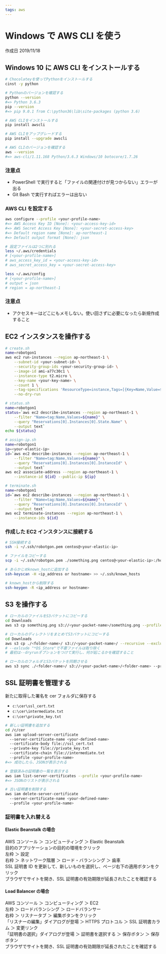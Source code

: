 ```yaml
---
tags: aws
---
```


# Windows で AWS CLI を使う

作成日 2019/11/18

## Windows 10 に AWS CLI をインストールする

```bash
# Chocolateyを使ってPythonをインストールする
cinst -y python

# Pythonのバージョンを確認する
python --version
#=> Python 3.6.3
pip --version
#=> pip 9.0.1 from C:\python36\lib\site-packages (python 3.6)

# AWS CLIをインストールする
pip install awscli

# AWS CLIをアップグレードする
pip install --upgrade awscli

# AWS CLIのバージョンを確認する
aws --version
#=> aws-cli/1.11.168 Python/3.6.3 Windows/10 botocore/1.7.26
```

### 注意点

-   PowerShell で実行すると「ファイルの関連付けが見つからない」エラーが出る
-   Git Bash で実行すればエラーは出ない

### AWS CLI を設定する

```bash
aws configure --profile <your-profile-name>
#=> AWS Access Key ID [None]: <your-access-key-id>
#=> AWS Secret Access Key [None]: <your-secret-access-key>
#=> Default region name [None]: ap-northeast-1
#=> Default output format [None]: json

# 設定ファイルは2つに別れる
less ~/.aws/credentials
# [<your-profile-name>]
# aws_access_key_id = <your-access-key-id>
# aws_secret_access_key = <your-secret-access-key>

less ~/.aws/config
# [<your-profile-name>]
# output = json
# region = ap-northeast-1
```

### 注意点

-   アクセスキーはどこにもメモしない。使い回さずに必要になったら新規作成すること

## EC2 インスタンスを操作する

```bash
# create.sh
name=robotgon1
aws ec2 run-instances --region ap-northeast-1 \
    --subnet-id <your-subnet-id> \
    --security-group-ids <your-security-group-id> \
    --image-id ami-a77c30c1 \
    --instance-type t2.micro \
    --key-name <your-key-name> \
    --count 1 \
    --tag-specifications 'ResourceType=instance,Tags=[{Key=Name,Value=${name}]' \
    --no-dry-run

# status.sh
name=robotgon1
status=`aws ec2 describe-instances --region ap-northeast-1 \
    --filter "Name=tag:Name,Values=${name}" \
    --query "Reservations[0].Instances[0].State.Name" \
    --output text`
echo ${status}

# assign-ip.sh
name=robotgon1
ip=<your-elastic-ip>
id=`aws ec2 describe-instances --region ap-northeast-1 \
    --filter "Name=tag:Name,Values=${name}" \
    --query "Reservations[0].Instances[0].InstanceId" \
    --output text`
aws ec2 associate-address --region ap-northeast-1 \
    --instance-id ${id} --public-ip ${ip}

# terminate.sh
name=robotgon1
id=`aws ec2 describe-instances --region ap-northeast-1 \
    --filter "Name=tag:Name,Values=${name}" \
    --query "Reservations[0].Instances[0].InstanceId" \
    --output text`
aws ec2 terminate-instances --region ap-northeast-1 \
    --instance-ids ${id}
```

### 作成した EC2 インスタンスに接続する

```bash
# SSH接続する
ssh -i ~/.ssh/robotgon.pem centos@<your-elastic-ip>

# ファイルをコピーする
scp -i ~/.ssh/robotgon.pem ./something.png centos@<your-elastic-ip>:/home/centos

# あらかじめknown_hostに追加する
ssh-keyscan -H <ip_address or hostname> >> ~/.ssh/known_hosts

# known_hostから削除する
ssh-keygen -R <ip_address or hostname>
```

## S3 を操作する

```bash
# ローカルのファイルをS3バケットにコピーする
cd Downloads
aws s3 cp something.png s3://<your-packet-name>/something.png --profile <your-profile>

# ローカルのディレクトリをまとめてS3バケットにコピーする
cd Downloads
aws s3 cp ./<folder-name>/ s3://<your-packet-name>/ --recursive --exclude "*DS_Store" --profile <your-profile> --dryrun
# --exlcude "*DS_Store"で不要ファイルは取り除く
# 最初は--dryrunオプションをつけて実行し、何が起こるかを確認すること

# ローカルのフォルダとS3バケットを同期させる
aws s3 sync ./<folder-name>/ s3://<your-packet-name>/<folder-name> --profile <your-profile-name> --region ap-northeast-1
```

## SSL 証明書を管理する

新たに取得した署名を cer フォルダに保存する

-   `c:\cer\ssl_cert.txt`
-   `c:\cer\intermediate.txt`
-   `c:\cer\private_key.txt`

```bash
# 新しい証明書を追加する
cd /c/cer
aws iam upload-server-certificate
  --server-certificate-name <your-defined-name>
  --certificate-body file://ssl_cert.txt
  --private-key file://private_key.txt
  --certificate-chain file://intermediate.txt
  --profile <your-profile-name>
#=> 成功したら、JSONが表示される

# 登録済みの証明書の一覧を表示する
aws iam list-server-certificates --profile <your-profile-name>
#=> JSONのリストが表示される

# 古い証明書を削除する
aws iam delete-server-certificate
  --server-certificate-name <your-defined-name>
  --profile <your-profile-name>
```

### 証明書を入れ替える

#### Elastic Beanstalk の場合

AWS コンソール ＞ コンピューティング ＞ Elastic Beanstalk \
目的のアプリケーションの目的の環境をクリック \
左枠 ＞ 設定 \
右枠 ＞ ネットワーク階層 ＞ ロード・バランシング ＞ 歯車 \
SSL 証明書 ID を更新して、新しいものを選択し、ページ右下の適用ボタンをクリック \
ブラウザでサイトを開き、SSL 証明書の有効期限が延長されたことを確認する

#### Load Balancer の場合

AWS コンソール ＞ コンピューティング ＞ EC2 \
左枠 ＞ ロードバランシング ＞ ロードバランサー \
右枠 ＞ リスナータブ ＞ 編集ボタンをクリック \
「リスナーの編集」ダイアログが登場 ＞ HTTPS プロトコル ＞ SSL 証明書カラム ＞ 変更リンク \
「証明書の選択」ダイアログが登場 ＞ 証明書を選択する ＞ 保存ボタン ＞ 保存ボタン \
ブラウザでサイトを開き、SSL 証明書の有効期限が延長されたことを確認する
